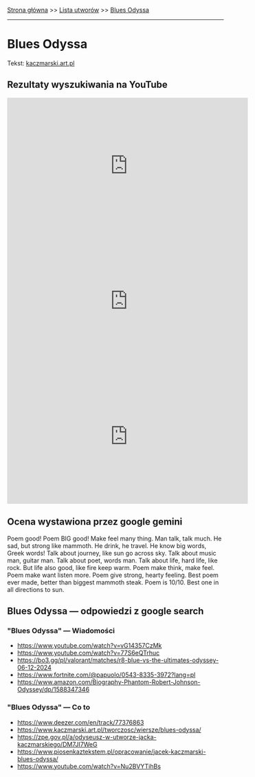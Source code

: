 [Strona główna](../index.md) >> [Lista utworów](../list.md) >> [Blues Odyssa](80.md)

---

# Blues Odyssa

Tekst: [kaczmarski.art.pl](https://www.kaczmarski.art.pl/tworczosc/wiersze/blues-odyssa/)

## Rezultaty wyszukiwania na YouTube

<iframe width="560" height="315" src="https://www.youtube.com/embed/kRJeRCPpYMk?si=IdontcarewhotheIRSsendsImnotpayingtaxes" title="YouTube video player" frameborder="0" allow="accelerometer; autoplay; clipboard-write; encrypted-media; gyroscope; picture-in-picture; web-share" referrerpolicy="strict-origin-when-cross-origin" allowfullscreen></iframe>

<iframe width="560" height="315" src="https://www.youtube.com/embed/vG14357CzMk?si=IdontcarewhotheIRSsendsImnotpayingtaxes" title="YouTube video player" frameborder="0" allow="accelerometer; autoplay; clipboard-write; encrypted-media; gyroscope; picture-in-picture; web-share" referrerpolicy="strict-origin-when-cross-origin" allowfullscreen></iframe>

<iframe width="560" height="315" src="https://www.youtube.com/embed/lL6IAudffjc?si=IdontcarewhotheIRSsendsImnotpayingtaxes" title="YouTube video player" frameborder="0" allow="accelerometer; autoplay; clipboard-write; encrypted-media; gyroscope; picture-in-picture; web-share" referrerpolicy="strict-origin-when-cross-origin" allowfullscreen></iframe>

## Ocena wystawiona przez google gemini

Poem good! Poem BIG good! Make feel many thing. Man talk, talk much. He sad, but strong like mammoth. He drink, he travel. He know big words, Greek words! Talk about journey, like sun go across sky. Talk about music man, guitar man. Talk about poet, words man. Talk about life, hard life, like rock. But life also good, like fire keep warm. Poem make think, make feel. Poem make want listen more. Poem give strong, hearty feeling. Best poem ever made, better than biggest mammoth steak. Poem is 10/10. Best one in all directions to sun.


## Blues Odyssa — odpowiedzi z google search

### "Blues Odyssa" — Wiadomości

- <https://www.youtube.com/watch?v=vG14357CzMk>
- <https://www.youtube.com/watch?v=77S6eQTrhuc>
- <https://bo3.gg/pl/valorant/matches/r8-blue-vs-the-ultimates-odyssey-06-12-2024>
- <https://www.fortnite.com/@papuolo/0543-8335-3972?lang=pl>
- <https://www.amazon.com/Biography-Phantom-Robert-Johnson-Odyssey/dp/1588347346>

### "Blues Odyssa" — Co to

- <https://www.deezer.com/en/track/77376863>
- <https://www.kaczmarski.art.pl/tworczosc/wiersze/blues-odyssa/>
- <https://zpe.gov.pl/a/odyseusz-w-utworze-jacka-kaczmarskiego/DM7JI7WeG>
- <https://www.piosenkaztekstem.pl/opracowanie/jacek-kaczmarski-blues-odyssa/>
- <https://www.youtube.com/watch?v=Nu2BVYTihBs>

